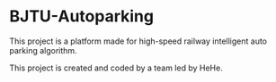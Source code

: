# BJTU-Autoparking

This project is a platform made for high-speed railway intelligent auto parking algorithm.

This project is created and coded by a team led by HeHe.

